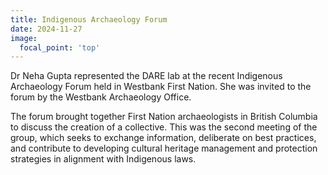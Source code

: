 ```yaml
---
title: Indigenous Archaeology Forum
date: 2024-11-27
image:
  focal_point: 'top'
---
```


Dr Neha Gupta represented the DARE lab at the recent Indigenous Archaeology Forum held in Westbank First Nation. She was invited to the forum by the Westbank Archaeology Office. 

<!--more-->

The forum brought together First Nation archaeologists in British Columbia to discuss the creation of a collective. This was the second meeting of the group, which seeks to exchange information, deliberate on best practices, and contribute to developing cultural heritage management and protection strategies in alignment with Indigenous laws.
